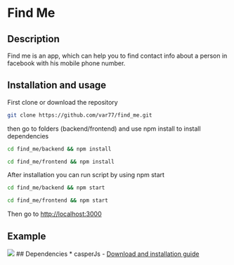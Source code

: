# <b>Find Me</b>

## Description

Find me is an app, which can help you to find contact info about a person in facebook 
with his mobile phone number.

## Installation and usage
First clone or download the repository
```bash
git clone https://github.com/var77/find_me.git
```
then go to folders (backend/frontend) and use npm install to install dependencies
```bash
cd find_me/backend && npm install
```
```bash
cd find_me/frontend && npm install
```
After installation you can run script by using npm start
```bash
cd find_me/backend && npm start
```
```bash
cd find_me/frontend && npm start
```
Then go to <a href="http://localhost:3000">http://localhost:3000</a>
## Example 
<img src="https://res.cloudinary.com/just/image/upload/v1491731782/Screenshot_from_2017-04-09_13-45-16_c82cog.png" />
## Dependencies
* casperJs - <a href="http://casperjs.org/">Download and installation guide</a>
